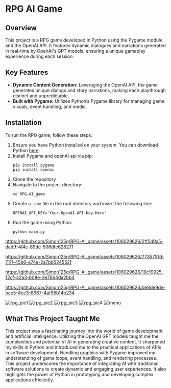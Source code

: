 # RPG AI Game

## Overview
This project is a RPG game developed in Python using the Pygame module and the OpenAI API. It features dynamic dialogues and narrations generated in real-time by OpenAI's GPT models, ensuring a unique gameplay experience during each session.

## Key Features
- **Dynamic Content Generation:** Leveraging the OpenAI API, the game generates unique dialogs and story narrations, making each playthrough distinct and unpredictable.
- **Built with Pygame:** Utilizes Python’s Pygame library for managing game visuals, event handling, and media.


## Installation

To run the RPG game, follow these steps:
1. Ensure you have Python installed on your system. You can download Python [here](https://www.python.org/downloads/).
2. Install Pygame and openAI api via pip:
   ```
   pip install pygame
   pip install openai
   ```
3. Clone the repository
4. Navigate to the project directory:
   ```
   cd RPG-AI_game
   ```
5. Create a `.env` file in the root directory and insert the following line:
   ```
   OPENAI_API_KEY='Your-OpenAI-API-Key-Here'
   ```
6. Run the game using Python:
   ```
   python main.py
   ```

https://github.com/Simon125q/RPG-AI_game/assets/106029626/2ff5d9a5-dad9-4f4e-89de-506dfc628271



https://github.com/Simon125q/RPG-AI_game/assets/106029626/7735751d-711f-45b6-a74e-2a7bb524552f



https://github.com/Simon125q/RPG-AI_game/assets/106029626/19c19925-12cf-42a3-b08e-3e7664da2bb4



https://github.com/Simon125q/RPG-AI_game/assets/106029626/de8de9de-bce5-4ce3-8967-4af95b14b234

![rpg_pic1](https://github.com/Simon125q/RPG-AI_game/assets/106029626/c1c23705-25a0-41c9-84be-8a9c4a2e7ad5)
![rpg_pic2](https://github.com/Simon125q/RPG-AI_game/assets/106029626/7cef4630-1f55-4e18-ac78-95d8347b1868)
![rpg_pic3](https://github.com/Simon125q/RPG-AI_game/assets/106029626/3f6c03d3-a962-4693-ae31-f58f9d07d9a9)
![rpg_pic4](https://github.com/Simon125q/RPG-AI_game/assets/106029626/25a5cfbb-6c8f-4f48-a1f6-93d56e43e842)
![menu](https://github.com/Simon125q/RPG-AI_game/assets/106029626/b3f7b627-856b-4181-a3ed-fc998a10a1dd)

## What This Project Taught Me

This project was a fascinating journey into the world of game development and artificial intelligence. Utilizing the OpenAI GPT models taught me the complexities and potential of AI in generating creative content. It sharpened my skills in Python and introduced me to the practical applications of APIs in software development. Handling graphics with Pygame improved my understanding of game loops, event handling, and rendering processes. This project underscores the importance of integrating AI with traditional software solutions to create dynamic and engaging user experiences. It also highlights the power of Python in prototyping and developing complex applications efficiently.
